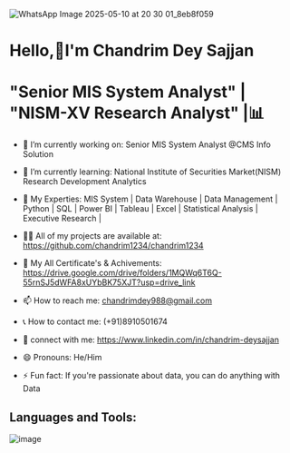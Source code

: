 ![WhatsApp Image 2025-05-10 at 20 30 01_8eb8f059](https://github.com/user-attachments/assets/9f3a3960-a095-47f5-9f77-a11f759c973e)


  # Hello,👋I'm Chandrim Dey Sajjan

  # "Senior MIS System Analyst" | "NISM-XV Research Analyst" |📊







- 🔭 I’m currently working on: Senior MIS System Analyst @CMS Info Solution          

- 🌱 I’m currently learning: National Institute of Securities Market(NISM) Research Development Analytics
  
- 💬 My Experties: MIS System | Data Warehouse | Data Management | Python | SQL | Power BI | Tableau | Excel | Statistical Analysis | Executive Research | 

- 👨‍💻 All of my projects are available at: https://github.com/chandrim1234/chandrim1234

- 📖 My All Certificate's & Achivements: https://drive.google.com/drive/folders/1MQWq6T6Q-55rnSJ5dWFA8xUYbBK75XJT?usp=drive_link

- 📫 How to reach me: chandrimdey988@gmail.com

- 📞 How to contact me: (+91)8910501674

- 🔨 connect with me: https://www.linkedin.com/in/chandrim-deysajjan

- 😄 Pronouns: He/Him

- ⚡ Fun fact:  If you're passionate about data, you can do anything with Data



## Languages and Tools:
![image](https://github.com/user-attachments/assets/1d4d0e7c-9b81-4727-81f7-609f137ca024)




 
 

